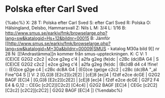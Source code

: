 # Polska efter Carl Sved

{%abc%}
X: 28
T: Polska efter Carl Sved
S: efter Carl Sved
R: Polska
O: Hälsingland, Delsbo, Hammarsvall
Z: Nils L
M: 3/4
L: 1/16
B: http://www.smus.se/earkiv/fmk/browselarge.php?lang=sw&katalogid=Hs+12&bildnr=00015
B: Jämför [[http://www.smus.se/earkiv/fmk/browselarge.php?lang=sw&katalogid=M+30a&bildnr=00009|SMUS - katalog M30a bild 9]] nr 28
N: [[!Andrastämma]]n kommer från smus-uppteckningen.
K: C
V: 1
(CE)CE G2G2 c2c2 | e2ce g2eg c'4 | a2fa g2eg (fe)dc | c2Bc (dc)BA G4 | S
(CE)CE G2G2 c2c2 | e2ce g2eg c'4 | a2fa g2eg (fe)dc | (Bc)dB d4 c4 !fine! ::
(EG)ce g2ge c4 | c2Bc dcBA G4 | (EG)ce (ge)ge c2c2 | c2Bc (dc)BA "_al Fine"G4 S |]
V: 2
[G,G]8 [E2c2][c2E2] | [cE]8  [ec]4 | f2df e2ce dcGE | G2G2 BAGF [EC]4 | 
[G,G]8 [E2c2][c2E2] | [cE]8  [ec]4 | f2df e2ce dcGE | G2F2 F4 E4 & G,12 :: 
CEGc [c2C2][C2c2] [C4c4] | G2G2 BAGF [EC]4 | CEGc [c2C2][C2c2] [c2C2][c2C2] | G2G2 BAGF [EC]4 |]
{%endabc%}
